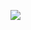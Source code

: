 ![](https://scontent.cdninstagram.com/v/t51.2885-15/365009661_836909970865403_8252140117240729851_n.jpg?stp=dst-jpg_e35&efg=eyJ2ZW5jb2RlX3RhZyI6ImltYWdlX3VybGdlbi4yMDE2eDE1MTIuc2RyIn0&_nc_ht=scontent.cdninstagram.com&_nc_cat=111&_nc_ohc=H9RNfMn9_BAAX_3BdhP&edm=APs17CUBAAAA&ccb=7-5&ig_cache_key=MzE2MTk5NTQ3MDE1OTE2OTkxOQ==.2-ccb7-5&oh=00_AfBhjl8TMRxF3Lw22M-XiJieU-2lg57wOGPiS6yTGTPOgw&oe=6533E2A4&_nc_sid=10d13b)


<!--
shashankpritam/shashankpritam is a ✨ special ✨ repository because its `README.md` (this file) appears on your GitHub profile.
You can click the Preview link to take a look at your changes.
-->
